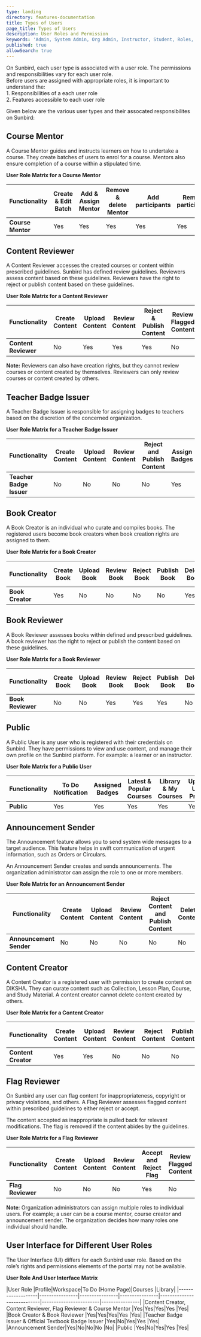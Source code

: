 ```yaml
---
type: landing
directory: features-documentation
title: Types of Users
page_title: Types of Users
description: User Roles and Permission
keywords: 'Admin, System Admin, Org Admin, Instructor, Student, Roles, Permissions'
published: true
allowSearch: true
---
```

On Sunbird, each user type is associated with a user role. The permissions and responsibilities vary for each user role.  
Before users are assigned with appropriate roles, it is important to understand the: <br>1. Responsibilities of a each user role <br>2. Features accessible to each user role

Given below are the various user types and their assocated responsibilites on Sunbird:

## Course Mentor
A Course Mentor guides and instructs learners on how to undertake a course. They create batches of users to enrol for a course. Mentors also ensure completion of a course within a stipulated time.

<b>User Role Matrix for a Course Mentor</b>

|  Functionality    | Create & Edit Batch | Add & Assign Mentor | Remove & delete Mentor | Add participants | Remove participants | View Batch Progress | 
|-------------------|---------------------|---------------------|-------------------------|-----------------|---------------------|--------------|
| **Course Mentor** |       Yes       |       Yes       |       Yes       |         Yes        |      Yes       |      Yes    | 

## Content Reviewer
A Content Reviewer accesses the created courses or content within prescribed guidelines. Sunbird has defined review guidelines. Reviewers assess content based on these guidelines. Reviewers have the right to reject or publish content based on these guidelines.

<b>User Role Matrix for a Content Reviewer</b>
  
|  Functionality       | Create Content | Upload Content | Review Content | Reject & Publish Content | Review Flagged Content | Delete Content | Update User Profile |
|----------------------|----------------|----------------|----------------|----------------|------------------------|----------------|---------------------|
| **Content Reviewer** |       No       |       Yes      |       Yes      |       Yes      |           No          |       No     |         Yes         |

<b>Note:</b> Reviewers can also have creation rights, but they cannot review courses or content created by themselves. Reviewers can only review courses or content created by others.

## Teacher Badge Issuer
A Teacher Badge Issuer is responsible for assigning badges to teachers based on the discretion of the concerned organization.

<b>User Role Matrix for a Teacher Badge Issuer</b>

|  Functionality       | Create Content | Upload Content | Review Content | Reject and Publish Content | Assign Badges | Delete Content | Update User Profile |
|----------------------|----------------|----------------|----------------|----------------|------------------------|----------------|---------------------|
| **Teacher Badge Issuer** |       No       |       No      |       No      |       No      |           Yes           |       No      |         Yes         |

## Book Creator
A Book Creator is an individual who curate and compiles books. The registered users become book creators when book creation rights are assigned to them.

<b>User Role Matrix for a Book Creator</b>

|  Functionality       | Create Book | Upload Book | Review Book | Reject Book | Publish Book | Delete Book | Update User Profile |
|----------------------|----------------|----------------|----------------|----------------|------------------------|----------------|---------------------|
| **Book Creator** |       Yes       |       No      |       No      |       No      |           No           |       Yes      |         Yes         |

## Book Reviewer
A Book Reviewer assesses books within defined and prescribed guidelines. A book reviewer has the right to reject or publish the content based on these guidelines.       

<b>User Role Matrix for a Book Reviewer</b>

|  Functionality       | Create Book | Upload Book | Review Book | Reject Book | Publish Book | Delete Book | Update User Profile |
|----------------------|----------------|----------------|----------------|----------------|------------------------|----------------|---------------------|
| **Book Reviewer** |       No       |       No      |       Yes      |       Yes      |           Yes          |       No      |         Yes         |

## Public      
A Public User is any user who is registered with their credentials on Sunbird. They have permissions to view and use content, and manage their own profile on the Sunbird platform. For example: a learner or an instructor. 

<b>User Role Matrix for a Public User</b>

|  Functionality       | To Do Notification | Assigned Badges | Latest & Popular Courses | Library & My Courses | Update User Profile | Content Creation and Management | 
|----------------------|----------------|----------------|----------------|----------------|------------------------|----------------|
| **Public** |       Yes      |       Yes      |       Yes      |       Yes           |      Yes       |         No         |

## Announcement Sender          
The Announcement feature allows you to send system wide messages to a target audience. This feature helps in swift communication of urgent information, such as Orders or Circulars. 

An Announcement Sender creates and sends announcements. The organization administrator can assign the role to one or more members.

<b>User Role Matrix for an Announcement Sender</b>

Functionality|Create Content|Upload Content|Review Content|Reject Content and Publish Content|Delete Content|Update User Profile|Create Announcements|Send Announcements
-------------|--------------|--------------|--------------|----------------------------------|--------------|-------------------|--------------------|--------------------
**Announcement Sender**|No| No| No| No| No| Yes| Yes| Yes|

## Content Creator 
A Content Creator is a registered user with permission to create content on DIKSHA. They can curate content such as Collection, Lesson Plan, Course, and Study Material. A content creator cannot delete content created by others.

<b>User Role Matrix for a Content Creator</b>

|  Functionality      | Create Content | Upload Content | Review Content | Reject Content | Publish Content | Delete Content | Update User Profile |
|---------------------|----------------|----------------|----------------|----------------|-----------------|----------------|---------------------|
| **Content Creator** |       Yes      |       Yes      |       No       |       No       |        No       |       Yes      |         Yes         |

## Flag Reviewer                          
On Sunbird any user can flag content for inappropriateness, copyright or privacy violations, and others. A Flag Reviewer assesses flagged content within prescribed guidelines to either reject or accept. 

The content accepted as inappropriate is pulled back for relevant modifications. The flag is removed if the content abides by the guidelines.

<b>User Role Matrix for a Flag Reviewer</b>

|  Functionality    | Create Content | Upload Content | Review Content | Accept and Reject Flag | Review Flagged Content | Delete Content | Update User Profile |
|-------------------|----------------|----------------|----------------|----------------------------|------------------------|----------------|---------------------|
| **Flag Reviewer** |       No       |       No      |       No      |             Yes            |           No          |       No      | Yes                 |
  
<b>Note</b>: Organization administrators can assign multiple roles to individual users. For example; a user can be a course mentor, course creator and announcement sender. The organization decides how many roles one individual should handle. 

## User Interface for Different User Roles

The User Interface (UI) differs for each Sunbird user role. Based on the role’s rights and permissions elements of the portal may not be available.

<b>User Role And User Interface Matrix</b>


|User Role |Profile|Workspace|To Do (Home Page)|Courses |Library|
|-------------------|----------------|----------------|----------------|----------------------------|------------------------|----------------|
|Content Creator, Content Reviewer, Flag Reviewer & Course Mentor |Yes|Yes|Yes|Yes |Yes|
|Book Creator & Book Reviewer |Yes|Yes|Yes|Yes |Yes|
|Teacher Badge Issuer & Official Textbook Badge Issuer |Yes|No|Yes|Yes |Yes|
|Announcement Sender|Yes|No|No|No |No|
|Public |Yes|No|Yes|Yes |Yes|




